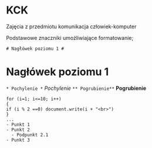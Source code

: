 # KCK
Zajęcia z przedmiotu komunikacja człowiek-komputer

Podstawowe znaczniki umożliwiające formatowanie;

`# Nagłówek poziomu 1 #`
# Nagłówek poziomu 1 #
`* Pochylenie *`
 *Pochylenie*
`** Pogrubienie**`
**Pogrubienie**
```Kod programu
for (i=1; i<=10; i++)
{
if (i % 2 ==0) document.write(i + "<br>")
}
...
- Punkt 1
- Punkt 2
  - Podpunkt 2.1
- Punkt 3
